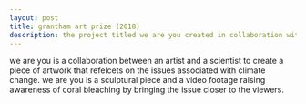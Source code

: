 ```yaml
---
layout: post
title: grantham art prize (2018)
description: the project titled we are you created in collaboration with rca student miyuki oka was first displayed at the grantham art prize exhibition in 2019
---
```


we are you is a collaboration between an artist and a scientist to create a piece of artwork that refelcets on the issues associated with climate change. we are you is a sculptural piece and a video footage raising awareness of coral bleaching by bringing the issue closer to the viewers.
